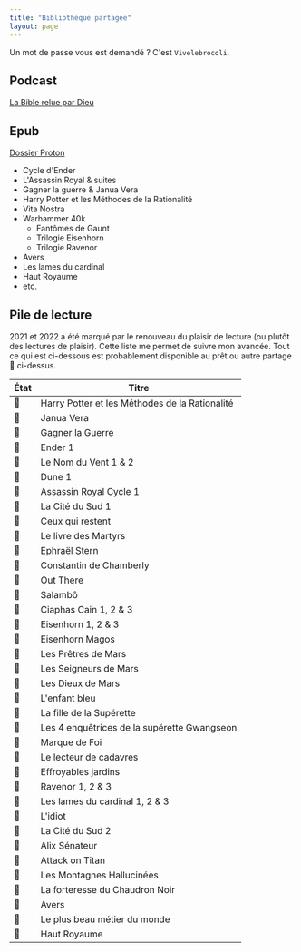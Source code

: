 ```yaml
---
title: "Bibliothèque partagée"
layout: page
---
```


Un mot de passe vous est demandé ? C'est `Vivelebrocoli`.

## Podcast

[La Bible relue par Dieu](https://drive.proton.me/urls/KPQH3SF69W#t6MjcUxgsenh)

## Epub

[Dossier Proton](https://drive.proton.me/urls/HVD02GVTVR#RN1gy6yDMbaQ)

- Cycle d'Ender
- L'Assassin Royal & suites
- Gagner la guerre & Janua Vera
- Harry Potter et les Méthodes de la Rationalité
- Vita Nostra
- Warhammer 40k
  - Fantômes de Gaunt
  - Trilogie Eisenhorn
  - Trilogie Ravenor
- Avers
- Les lames du cardinal
- Haut Royaume
- etc.

## Pile de lecture
2021 et 2022 a été marqué par le renouveau du plaisir de lecture (ou plutôt des lectures de plaisir). Cette liste me permet de suivre mon avancée. Tout ce qui est ci-dessous est probablement disponible au prêt ou autre partage 🏴 ci-dessus.

État | Titre
---|---
📗 | Harry Potter et les Méthodes de la Rationalité
📗 | Janua Vera
📗 | Gagner la Guerre
📗 | Ender 1
📗 | Le Nom du Vent 1 & 2
📗 | Dune 1
📗 | Assassin Royal Cycle 1
📗 | La Cité du Sud 1
📗 | Ceux qui restent
📗 | Le livre des Martyrs
📗 | Ephraël Stern
📗 | Constantin de Chamberly
📗 | Out There
📗 | Salambô
📗 | Ciaphas Cain 1, 2 & 3
📗 | Eisenhorn 1, 2 & 3
📗 | Eisenhorn Magos
📗 | Les Prêtres de Mars
📗 | Les Seigneurs de Mars
📗 | Les Dieux de Mars
📗 | L'enfant bleu
📗 | La fille de la Supérette
📗 | Les 4 enquêtrices de la supérette Gwangseon
📗 | Marque de Foi
📗 | Le lecteur de cadavres
📗 | Effroyables jardins
📗 | Ravenor 1, 2 & 3
📗 | Les lames du cardinal 1, 2 & 3
📖 | L'idiot
📖 | La Cité du Sud 2
📕 | Alix Sénateur
📕 | Attack on Titan
📕 | Les Montagnes Hallucinées
📕 | La forteresse du Chaudron Noir
📕 | Avers
📕 | Le plus beau métier du monde
📕 | Haut Royaume


